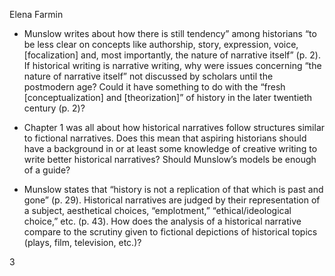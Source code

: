 Elena Farmin

* Munslow writes about how there is still tendency” among historians “to be less clear on concepts like authorship, story, expression, voice, [focalization] and, most importantly, the nature of narrative itself” (p. 2). If historical writing is narrative writing, why were issues concerning “the nature of narrative itself” not discussed by scholars until the postmodern age? Could it have something to do with the “fresh [conceptualization] and [theorization]” of history in the later twentieth century (p. 2)?

* Chapter 1 was all about how historical narratives follow structures similar to fictional narratives. Does this mean that aspiring historians should have a background in or at least some knowledge of creative writing to write better historical narratives? Should Munslow’s models be enough of a guide?

* Munslow states that “history is not a replication of that which is past and gone” (p. 29). Historical narratives are judged by their representation of a subject, aesthetical choices, “emplotment,” “ethical/ideological choice,” etc. (p. 43). How does the analysis of a historical narrative compare to the scrutiny given to fictional depictions of historical topics (plays, film, television, etc.)?

3
